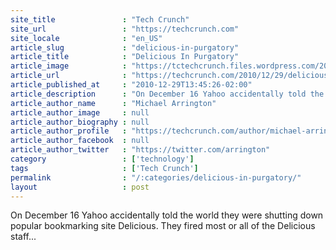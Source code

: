 ```yaml
---
site_title               : "Tech Crunch"
site_url                 : "https://techcrunch.com"
site_locale              : "en_US"
article_slug             : "delicious-in-purgatory"
article_title            : "Delicious In Purgatory"
article_image            : "https://tctechcrunch.files.wordpress.com/2010/12/delicious.jpg?w=764&h=400&crop=1"
article_url              : "https://techcrunch.com/2010/12/29/delicious-in-purgatory/"
article_published_at     : "2010-12-29T13:45:26-02:00"
article_description      : "On December 16 Yahoo accidentally told the world they were shutting down popular bookmarking site Delicious. They fired most or all of the Delicious staff..."
article_author_name      : "Michael Arrington"
article_author_image     : null
article_author_biography : null
article_author_profile   : "https://techcrunch.com/author/michael-arrington/"
article_author_facebook  : null
article_author_twitter   : "https://twitter.com/arrington"
category                 : ['technology']
tags                     : ['Tech Crunch']
permalink                : "/:categories/delicious-in-purgatory/"
layout                   : post
---
```


On December 16 Yahoo accidentally told the world they were shutting down popular bookmarking site Delicious. They fired most or all of the Delicious staff...
